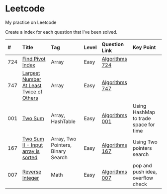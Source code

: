 # Leetcode
My practice on Leetcode



Create a index for each question that I've been solved.


|#   | Title                                | Tag                           | Level      | Question Link        | Key Point |
|:---| :------------------------------------| :---------------------------- | :----------| :------------------- | :-------- |
|724 | [Find Pivot Index][724]              | Array                         | Easy       | [Algorithms 724][724q] |       |
|747 | [Largest Number At Least Twice of Others][747]| Array                | Easy       | [Algorithms 747][747q] |      |
|001 | [Two Sum][001]  | Array, HashTable | Easy | [Algorithms 001][001q]| Using HashMap to trade space for time |
|167 | [Two Sum II - Input array is sorted][167]| Array, Two Pointers, Binary Search| Easy | [Algorithms 167][167q]| Using Two pointers search|
|007 | [Reverse Integer][007]| Math | Easy | [Algorithms 007][007q]| pop and push idea, overflow check|



<!--
Question Link reference:
-->

[724q]: https://leetcode.com/problems/find-pivot-index/description/
[747q]: https://leetcode.com/problems/largest-number-at-least-twice-of-others/description/
[001q]: https://leetcode.com/problems/two-sum/description/
[167q]: https://leetcode.com/problems/two-sum-ii-input-array-is-sorted/description/
[007q]: https://leetcode.com/problems/reverse-integer/description/

<!--
Source code reference:
-->

[724]: https://github.com/dailiang18bb/Leetcode/blob/master/src/java/No_724_Find_Pivot_Index/Solution.java
[747]: https://github.com/dailiang18bb/Leetcode/blob/master/src/java/No_747_Largest_Number_At_Least_Twice_of_Others/Solution.java
[001]: https://github.com/dailiang18bb/Leetcode/blob/master/src/algorithm/No_1_TwoSum/Solution.java
[167]: https://github.com/dailiang18bb/Leetcode/blob/master/src/algorithm/No_167_TwoSumII/Solution.java
[007]: https://github.com/dailiang18bb/Leetcode/blob/master/src/algorithm/No_7_Reverse_Integer/Solution.java
